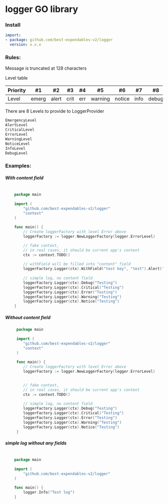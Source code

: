 # logger GO library

### Install
```yaml
import:
- package: github.com/best-expendables-v2/logger
  version: x.x.x
```

### Rules:
Message is truncated at 128 characters

Level table

Priority | #1 | #2 | #3 | #4 | #5 | #6 | #7 | #8 
--- | --- | --- | --- |--- |--- |--- |--- |--- 
Level| emerg | alert | crit | err | warning | notice | info | debug


There are 8 Levels to provide to LoggerProvider
```go
EmergencyLevel
AlertLevel
CriticalLevel
ErrorLevel
WarningLevel
NoticeLevel
InfoLevel
DebugLevel
````
### Examples:

##### With content field
```go
    
	package main
    
    import (
        "github.com/best-expendables-v2/logger"
    	"context"
    )
    
    func main() {
        // Create loggerFactory with level Error above
        loggerFactory := logger.NewLoggerFactory(logger.ErrorLevel)

        // fake context,
        // in real cases, it should be current app's context
        ctx := context.TODO()
    
        // withField will be filled into "content" field
        loggerFactory.Logger(ctx).WithField("test key", "test").Alert("Test")
    
        // simple log, no content field
        loggerFactory.Logger(ctx).Debug("Testing")
        loggerFactory.Logger(ctx).Critical("Testing")
        loggerFactory.Logger(ctx).Error("Testing")
        loggerFactory.Logger(ctx).Warning("Testing")
        loggerFactory.Logger(ctx).Notice("Testing")
    }

```
##### Without content field
```go
     package main
     
     import (
     	"github.com/best-expendables-v2/logger"
     	"context"
     )
     
     func main() {
        // Create loggerFactory with level Error above
        loggerFactory := logger.NewLoggerFactory(logger.ErrorLevel)

        
        // fake context,
        // in real cases, it should be current app's context
        ctx := context.TODO()
    
        // simple log, no content field
        loggerFactory.Logger(ctx).Debug("Testing")
        loggerFactory.Logger(ctx).Critical("Testing")
        loggerFactory.Logger(ctx).Error("Testing")
        loggerFactory.Logger(ctx).Warning("Testing")
        loggerFactory.Logger(ctx).Notice("Testing")
     }

```
##### simple log without any fields
```go
    
	package main
    
    import (
    	"github.com/best-expendables-v2/logger"
    )
    
    func main() {
    	logger.Info("Test log")
    }

```